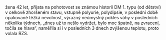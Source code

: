 <div class="w3-row">
<div class="w3-half w3-margin">


 žena 42 let, přijata na pohotovost se známou historií DM 1. typu (od dětství) v celkově zhoršeném stavu, vstupně polyurie, polydipsie, v poslední době opakovaně těžká nevolnost, výrazný neúmyslný pokles váhy v posledních několika týdnech, „dnes už to nešlo vydržet, bylo moc špatně, na zvracení, točila se hlava“, naměřila si i v posledních 3 dnech zvýšenou teplotu, proto volala RZS.
 
</div>
<div class="w3-half w3-margin">




</div>
</div>

